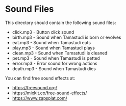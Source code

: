 # Sound Files

This directory should contain the following sound files:
- click.mp3 - Button click sound
- birth.mp3 - Sound when Tamastudi is born or evolves
- eat.mp3 - Sound when Tamastudi eats
- play.mp3 - Sound when Tamastudi plays
- clean.mp3 - Sound when Tamastudi is cleaned
- pet.mp3 - Sound when Tamastudi is petted
- error.mp3 - Error sound for wrong actions
- death.mp3 - Sound when Tamastudi dies

You can find free sound effects at:
- https://freesound.org/
- https://mixkit.co/free-sound-effects/
- https://www.zapsplat.com/
